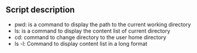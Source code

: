 ## Script description
* pwd: is a command to display the path to the current working directory
* ls: is a command to display the content list of current directory
* cd: command to change directory to the user home directory
* ls -l: Command to display content list in a long format